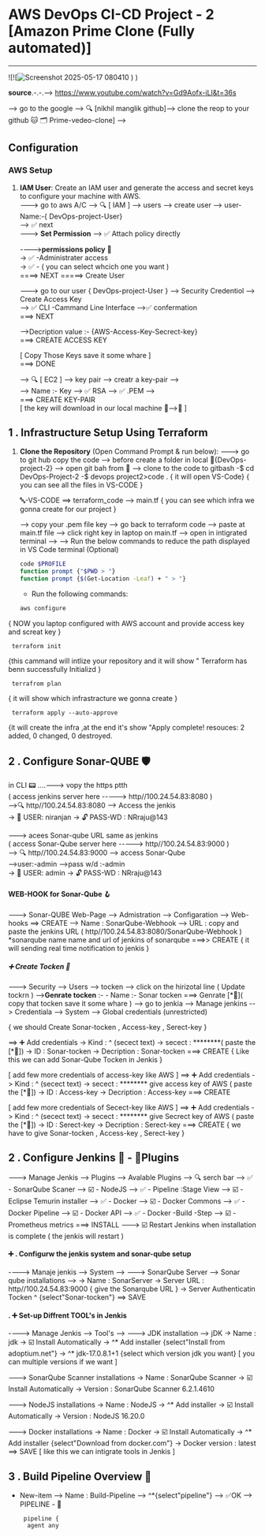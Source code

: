 # AWS DevOps CI-CD Project - 2 [Amazon Prime Clone (Fully automated)]
************************************************************************
![![![Screenshot 2025-05-17 080410](https://github.com/user-attachments/assets/b54d2bb1-9ca0-4d99-8da5-e17f0b28ca4e)
)
)

**source**.-.-.--> https://www.youtube.com/watch?v=Gd9Aofx-iLI&t=36s
 
 --> go to the google --> 🔍 [nikhil manglik github]--> clone the reop to your github 🐱 🗂️ Prime-vedeo-clone] -->  

## Configuration
### AWS Setup
1. **IAM User**: Create an IAM user and generate the access and secret keys to configure your machine with AWS.<br>
     ---> go to aws A/C --> 🔍 [ IAM ] --> users --> create user --> user-Name:-{ DevOps-project-User}<br>
        -->  ✅  next <br>
   ---> **Set Permission**
       --> ✅ Attach policy directly <br>
   
   ---->**permissions policy** 🔐<br>
      -> ✅ -Administrater access<br>
      -> ✅ - ( you can select whcich one you want )<br>
       ====> NEXT    =====> Create User<br>

   ---> go to our user { DevOps-project-User } --> Security Credentiol --> Create Access Key<br>
       --> ✅ CLI -Cammand Line Interface -->✅ confermation<br>
                                     ===> NEXT<br>
   
   -->Decription value :- {AWS-Access-Key-Secrect-key}<br>
                                    ===> CREATE ACCESS KEY<br>
   
   [ Copy Those Keys save it some whare ] <br>
                                   ===> DONE <br>
   
   --> 🔍 [ EC2 ] --> key pair --> creatr a key-pair --> <br>
      -->  Name :- Key   --> ✅ RSA --> ✅ .PEM --> <br>
                                   ===> CREATE KEY-PAIR<br>
   [ the key will download in our local machine 📁-->📄 ] <br>
   
## 1 . Infrastructure Setup Using Terraform

1. **Clone the Repository** (Open Command Prompt & run below):
   ---> go to git hub copy the code --> before create a folder in local 📁{DevOps-project-2}
    --> open git bah from 📁 --> clone to the code to gitbash
   -$ cd DevOps-Project-2 
   -$ devops project2>code . { it will open VS-Code}
     { you can see all the files in VS-CODE }

   🔤-VS-CODE  ==> terraform_code --> main.tf
   { you can see which infra we gonna create for our project }

   --> copy your .pem file key --> go back to terraform code --> paste at main.tf file
   --> click right key in laptop on main.tf --> open in intigrated terminal -->
   --> Run the below commands to reduce the path displayed in VS Code terminal (Optional)
     ```bash
     code $PROFILE
     function prompt {"$PWD > "}
     function prompt {$(Get-Location -Leaf) + " > "}
     ```
     - Run the following commands:
     ```bash
     aws configure
 { NOW you laptop configured with AWS account and provide access key and screat key }
 
     terraform init
  {this cammand will intlize your repository
  and it will show " Terraform has benn successfully Initializd }

     terrafrom plan
  { it will show which infrastracture we gonna create }
  
     terraform apply --auto-approve
  {it will create the infra ,at the end it's show "Apply complete! resouces: 2 added, 0 changed, 0 destroyed.  
 
     
 ## 2 . Configure Sonar-QUBE 🛡️

 in CLI 📟 ....---> vopy the https ptth<br>
 ( access jenkins server here -----> http//100.24.54.83:8080 )<br>
-->🔍 http//100.24.54.83:8080 --> Access the jenkis <br>
    -> 👤 USER: niranjan -> 🔓 PASS-WD : NRraju@143<br>

---> acees Sonar-qube URL same as jenkins <br>
    ( access Sonar-Qube server here -----> http//100.24.54.83:9000 )<br>
   --> 🔍 http//100.24.54.83:9000 --> access Sonar-Qube<br>
   -->user:-admin -->pass w/d :-admin<br>
   -> 👤 USER: admin -> 🔓 PASS-WD : NRraju@143  <br>

   #### WEB-HOOK for Sonar-Qube 🪝

   ---> Sonar-QUBE Web-Page --> Admistration --> Configaration --> Web-hooks
    ==> CREATE --> Name : SonarQube-Webhook
               --> URL  : copy and paste the jenkins URL ( http//100.24.54.83:8080/SonarQube-Webhook ) 
                        *sonarqube name name and url of jenkins of sonarqube         ===>> CREATE
              { it will sending real time notification to  jenkis }

#####  ➕ Create Tocken 🔑
---> Security --> Users --> tocken --> click on the hirizotal line ( Update tockrn )
  -->**Genrate tocken** :- 
    - Name :- Sonar tocken  ===> Genrate [*🔑]( copy that tocken save it some whare )
   --> go to jenkia --> Manage jenkins --> Credentiala --> System -->  Global credentials (unrestricted)

   { we should Create  Sonar-tocken , Access-key , Serect-key }
   
   ==> ➕ Add credentials 
      -> Kind : ^ (secect text)
      -> secect : ********( paste the  [*🔑])
      -> ID  : Sonar-tocken
      -> Decription : Sonar-tocken
                    ===> CREATE 
      { Like this we can add Sonar-Qube Tocken in Jenkis }
      
   [ add few more credentials of access-key like AWS ]
   ==> ➕ Add credentials 
      -> Kind : ^ (secect text)
      -> secect : ******** give access key of AWS ( paste the  [*🔑])
      -> ID  : Access-key
      -> Decription : Access-key
                    ===> CREATE 

   [ add few more credentials of Secect-key like AWS ]
   ==> ➕ Add credentials 
      -> Kind : ^ (secect text)
      -> secect : ******** give Secrect key of AWS ( paste the  [*🔑])
      -> ID  : Serect-key
      -> Decription : Serect-key
                    ===> CREATE 
      { we have to give Sonar-tocken , Access-key , Serect-key }    

 ## 2 .  Configure Jenkins 🤖  - 🔌Plugins

 ---> Manage Jenkis --> Plugins --> Avalable Plugins -->  🔍 serch bar
   --> ✅ - SonarQube Scaner
   --> ☑️ - NodeJS
   --> ✅ - Pipeline :Stage View
   --> ☑️ - Eclipse Temurin installer
   --> ✅ - Docker
   --> ☑️ - Docker Commons 
   --> ✅ - Docker Pipeline
   --> ☑️ - Docker API 
   --> ✅ - Docker -Build -Step
   --> ☑️ - Prometheus metrics 
                  ===> INSTALL 
         --->  ☑️ Restart Jenkins when installation is complete ( the jenkis will restart )

  #### ➕ . Configurw the jenkis system and sonar-qube setup
   ----> Manaje jenkis --> System --> 
      ---> SonarQube Server --> Sonar qube installations  -->
      -> Name : SonarServer
      -> Server URL : http//100.24.54.83:9000 { give the Sonarqube URL }
      -> Server Authenticatin Tocken ^ {select"Sonar-tocken"}
                                     ==> SAVE 

 #### . ➕  Set-up Diffrent TOOL's in Jenkis 
  ----> Manage Jenkis --> Tool's --> 
    ---> JDK installation -->  jDK
    -> Name : jdk
    -> ☑️ Install Automatically 
    -> ^* Add installer {select"Install from adoptium.net"}
    -> ^* jdk-17.0.8.1+1 {select which version jdk you want}
        [ you can multiple versions if we want ]
        
   ---> SonarQube Scanner installations 
     -> Name : SonarQube Scanner 
     -> ☑️ Install Automatically 
     -> Version : SonarQube Scanner 6.2.1.4610

   ---> NodeJS installations
     -> Name : NodeJS
     -> ^* Add installer
     -> ☑️ Install Automatically 
     -> Version : NodeJS 16.20.0

   ---> Docker  installations 
     -> Name : Docker
     -> ☑️ Install Automatically 
     ->  ^* Add installer {select"Download from docker.com"}
     -> Docker version : latest
                       ==> SAVE
    [ like this we can intigrate tools in Jenkis ]

## 3 . Build Pipeline Overview 🔁
 + New-item --> Name : Build-Pipeline --> ^*{select"pipeline"} --> ✅OK
   --> PIPELINE  - 🔁

        pipeline {
         agent any
   
    
    
                   
                                                          
   




      
   




 
